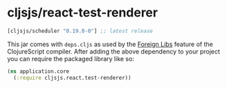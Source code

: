 # cljsjs/react-test-renderer

[](dependency)
```clojure
[cljsjs/scheduler "0.19.0-0"] ;; latest release
```
[](/dependency)

This jar comes with `deps.cljs` as used by the [Foreign Libs][flibs] feature
of the ClojureScript compiler. After adding the above dependency to your project
you can require the packaged library like so:

```clojure
(ns application.core
  (:require cljsjs.react.test-renderer))
```

[flibs]: https://clojurescript.org/reference/packaging-foreign-deps
